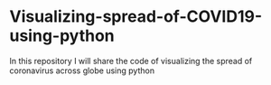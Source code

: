 # Visualizing-spread-of-COVID19-using-python
In this repository I will share the code of visualizing the spread of coronavirus across globe using python
